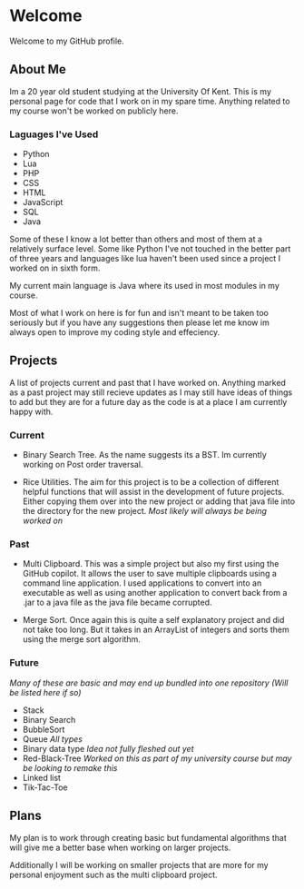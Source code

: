 # Welcome
Welcome to my GitHub profile.

## About Me
Im a 20 year old student studying at the University Of Kent. This is my personal page for code that I work on in my spare time. Anything related to my course won't be worked on publicly here.  

### Laguages I've Used
- Python
- Lua
- PHP
- CSS
- HTML
- JavaScript
- SQL
- Java

Some of these I know a lot better than others and most of them at a relatively surface level. Some like Python I've not touched in the better part of three years and languages like lua haven't been used since a project I worked on in sixth form.

My current main language is Java where its used in most modules in my course.

Most of what I work on here is for fun and isn't meant to be taken too seriously but if you have any suggestions then please let me know im always open to improve my coding style and effeciency.

## Projects
A list of projects current and past that I have worked on. Anything marked as a past project may still recieve updates as I may still have ideas of things to add but they are for a future day as the code is at a place I am currently happy with.

### Current
- Binary Search Tree. As the name suggests its a BST. Im currently working on Post order traversal.

- Rice Utilities. The aim for this project is to be a collection of different helpful functions that will assist in the development of future projects. Either copying them over into the new project or adding that java file into the directory for the new project. *Most likely will always be being worked on*

### Past
- Multi Clipboard. This was a simple project but also my first using the GitHub copilot. It allows the user to save multiple clipboards using a command line application. I used applications to convert into an executable as well as using another application to convert back from a .jar to a java file as the java file became corrupted.

- Merge Sort. Once again this is quite a self explanatory project and did not take too long. But it takes in an ArrayList of integers and sorts them using the merge sort algorithm.

### Future
*Many of these are basic and may end up bundled into one repository (Will be listed here if so)*
- Stack
- Binary Search
- BubbleSort
- Queue *All types*
- Binary data type *Idea not fully fleshed out yet*
- Red-Black-Tree *Worked on this as part of my university course but may be looking to remake this*
- Linked list
- Tik-Tac-Toe


## Plans
My plan is to work through creating basic but fundamental algorithms that will give me a better base when working on larger projects.

Additionally I will be working on smaller projects that are more for my personal enjoyment such as the multi clipboard project.
